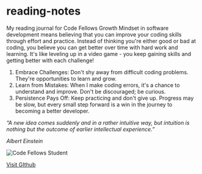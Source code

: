 # reading-notes
My reading journal for Code Fellows
Growth Mindset in software development means believing that you can improve your coding skills through effort and practice. Instead of thinking you're either good or bad at coding, you believe you can get better over time with hard work and learning. It's like leveling up in a video game - you keep gaining skills and getting better with each challenge!
1. Embrace Challenges: Don't shy away from difficult coding problems. They're opportunities to learn and grow.
2. Learn from Mistakes: When I make coding errors, it's a chance to understand and improve. Don't be discouraged; be curious.
3. Persistence Pays Off: Keep practicing and don't give up. Progress may be slow, but every small step forward is a win in the journey to becoming a better developer.

_“A new idea comes suddenly and in a rather intuitive way, but intuition is nothing but the outcome of earlier intellectual experience.”_

_Albert Einstein_

![Code Fellows Student](https://secure.meetupstatic.com/photos/event/5/1/4/c/600_473360812.jpeg)

[Visit GIthub](https://thalost.github.io/reading-notes/)
